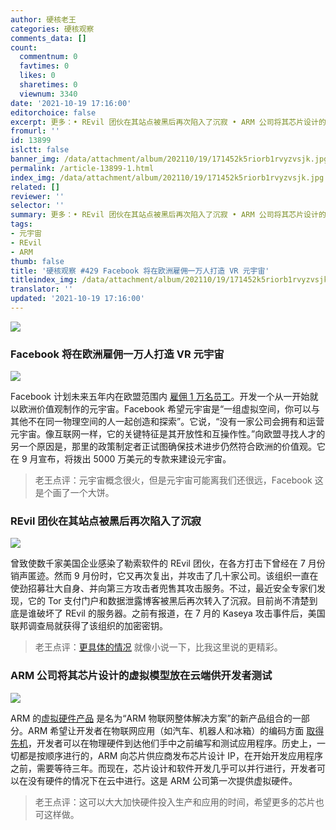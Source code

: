 ```yaml
---
author: 硬核老王
categories: 硬核观察
comments_data: []
count:
  commentnum: 0
  favtimes: 0
  likes: 0
  sharetimes: 0
  viewnum: 3340
date: '2021-10-19 17:16:00'
editorchoice: false
excerpt: 更多：• REvil 团伙在其站点被黑后再次陷入了沉寂 • ARM 公司将其芯片设计的虚拟模型放在云端供开发者测试
fromurl: ''
id: 13899
islctt: false
banner_img: /data/attachment/album/202110/19/171452k5riorb1rvyzvsjk.jpg
permalink: /article-13899-1.html
index_img: /data/attachment/album/202110/19/171452k5riorb1rvyzvsjk.jpg
related: []
reviewer: ''
selector: ''
summary: 更多：• REvil 团伙在其站点被黑后再次陷入了沉寂 • ARM 公司将其芯片设计的虚拟模型放在云端供开发者测试
tags:
- 元宇宙
- REvil
- ARM
thumb: false
title: '硬核观察 #429 Facebook 将在欧洲雇佣一万人打造 VR 元宇宙'
titleindex_img: /data/attachment/album/202110/19/171452k5riorb1rvyzvsjk.jpg
translator: ''
updated: '2021-10-19 17:16:00'
---
```


![](/data/attachment/album/202110/19/171452k5riorb1rvyzvsjk.jpg)


### Facebook 将在欧洲雇佣一万人打造 VR 元宇宙


![](/data/attachment/album/202110/19/171503tgnffbfxhulgw5wh.jpg)


Facebook 计划未来五年内在欧盟范围内 [雇佣 1 万名员工](https://about.fb.com/news/2021/10/creating-jobs-europe-metaverse/)。开发一个从一开始就以欧洲价值观制作的元宇宙。Facebook 希望元宇宙是“一组虚拟空间，你可以与其他不在同一物理空间的人一起创造和探索”。它说，“没有一家公司会拥有和运营元宇宙。像互联网一样，它的关键特征是其开放性和互操作性。”向欧盟寻找人才的另一个原因是，那里的政策制定者正试图确保技术进步仍然符合欧洲的价值观。它在 9 月宣布，将拨出 5000 万美元的专款来建设元宇宙。



> 
> 老王点评：元宇宙概念很火，但是元宇宙可能离我们还很远，Facebook 这是个画了一个大饼。
> 
> 
> 


### REvil 团伙在其站点被黑后再次陷入了沉寂


![](/data/attachment/album/202110/19/171524fa06f3el5zap66ce.jpg)


曾致使数千家美国企业感染了勒索软件的 REvil 团伙，在各方打击下曾经在 7 月份销声匿迹。然而 9 月份时，它又再次复出，并攻击了几十家公司。该组织一直在使劲招募壮大自身、并向第三方攻击者兜售其攻击服务。不过，最近安全专家们发现，它的 Tor 支付门户和数据泄露博客被黑后再次转入了沉寂。目前尚不清楚到底是谁破坏了 REvil 的服务器。之前有报道，在 7 月的 Kaseya 攻击事件后，美国联邦调查局就获得了该组织的加密密钥。



> 
> 老王点评：[更具体的情况](https://www.zdnet.com/article/revil-ransomware-operators-claim-group-is-ending-activity-again-happy-blog-now-offline/) 就像小说一下，比我这里说的更精彩。
> 
> 
> 


### ARM 公司将其芯片设计的虚拟模型放在云端供开发者测试


![](/data/attachment/album/202110/19/171543wgz4zkkzbffkggb3.jpg)


ARM 的[虚拟硬件产品](https://community.arm.com/arm-community-blogs/b/internet-of-things-blog/posts/introducing-arm-virtual-hardware-for-cloud-based-iot-development) 是名为“ARM 物联网整体解决方案”的新产品组合的一部分。ARM 希望让开发者在物联网应用（如汽车、机器人和冰箱）的编码方面 [取得先机](https://www.theregister.com/2021/10/18/arms_virtual_hardware/)，开发者可以在物理硬件到达他们手中之前编写和测试应用程序。历史上，一切都是按顺序进行的，ARM 向芯片供应商发布芯片设计 IP，在开始开发应用程序之前，需要等待三年。而现在，芯片设计和软件开发几乎可以并行进行，开发者可以在没有硬件的情况下在云中进行。这是 ARM 公司第一次提供虚拟硬件。



> 
> 老王点评：这可以大大加快硬件投入生产和应用的时间，希望更多的芯片也可这样做。
> 
> 
>